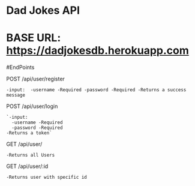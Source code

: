 Dad Jokes API
===

BASE URL: https://dadjokesdb.herokuapp.com
===

#EndPoints

POST /api/user/register

  `-input: 
    -username -Required
    -password -Required
  -Returns a success message`
  
  POST /api/user/login
  
    `-input: 
      -username -Required
      -password -Required
    -Returns a token`
    
GET /api/user/

  `-Returns all Users`
 
GET /api/user/:id

  `-Returns user with specific id `
  

  
  
